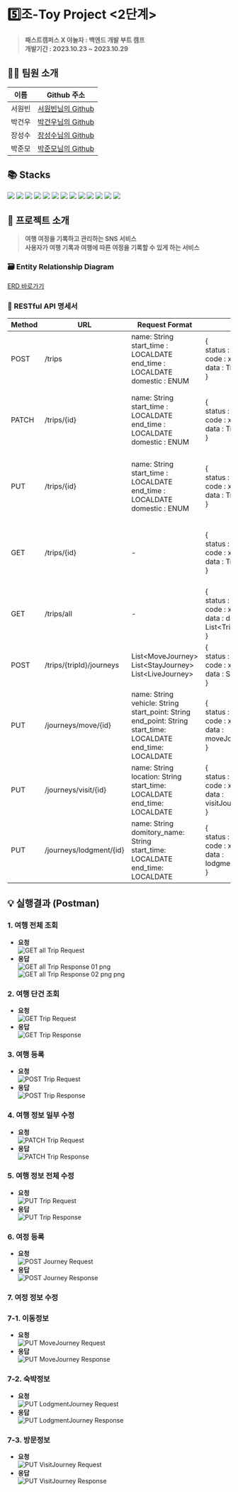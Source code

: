 # 5️⃣조-Toy Project <2단계>
> **패스트캠퍼스 X 야놀자 : 백엔드 개발 부트 캠프**<br>
> **개발기간 : 2023.10.23 ~ 2023.10.29**

## 👨‍💻 팀원 소개
|이름|Github 주소|
|----|-----------|
|서원빈|[서원빈님의 Github](https://github.com/Wonbn)|
|박건우|[박건우님의 Github](https://github.com/Parkgeonmoo)|
|장성수|[장성수님의 Github](https://github.com/tjdtn0219)|
|박준모|[박준모님의 Github](https://github.com/junmo95)|

## 📚 Stacks

<img src="https://img.shields.io/badge/gradle-02303A?style=for-the-badge&logo=gradle&logoColor=white"> <img src="https://img.shields.io/badge/intellijidea-000000?style=for-the-badge&logo=intellijidea&logoColor=white"> <img src="https://img.shields.io/badge/git-F05032?style=for-the-badge&logo=git&logoColor=white"> <img src="https://img.shields.io/badge/github-181717?style=for-the-badge&logo=github&logoColor=white"> <img src="https://img.shields.io/badge/docker-2496ED?style=for-the-badge&logo=docker&logoColor=white"> <img src="https://img.shields.io/badge/java-007396?style=for-the-badge&logo=OpenJDK&logoColor=white"> <img src="https://img.shields.io/badge/gradle-02303A?style=for-the-badge&logo=gradle&logoColor=white"> <img src="https://img.shields.io/badge/springboot-6DB33F?style=for-the-badge&logo=springboot&logoColor=white"> <img src="https://img.shields.io/badge/mysql-4479A1?style=for-the-badge&logo=mysql&logoColor=white"> <img src="https://img.shields.io/badge/slack-4A154B?style=for-the-badge&logo=slack&logoColor=white"> <img src="https://img.shields.io/badge/notion-000000?style=for-the-badge&logo=notion&logoColor=white"> <img src="https://img.shields.io/badge/postman-FF6C37?style=for-the-badge&logo=postman&logoColor=white"> <img src="https://img.shields.io/badge/swagger-85EA2D?style=for-the-badge&logo=swagger&logoColor=white"> 

## 📢 프로젝트 소개

> **여행 여정을 기록하고 관리하는 SNS 서비스**<br>
> **사용자가 여행 기록과 여행에 따른 여정을 기록할 수 있게 하는 서비스**

### 🗃 Entity Relationship Diagram
[ERD 바로가기](https://www.erdcloud.com/d/fzkBGiKt6BMvxWDog)

### 📝 RESTful API 명세서
|Method|URL|Request Format|Response Format|Description|
|------|---|--------------|---------------|-----------|
|POST|/trips|name: String<br>start_time : LOCALDATE<br>end_time : LOCALDATE<br>domestic : ENUM|{<br>status : Success,<br>code : xx,<br>data : TripCreateResponse<br>}|여행에 대한 이름, 시작 시간, 종료시간, 국내/외 여부를 저장|
|PATCH|/trips/{id}|name: String<br>start_time : LOCALDATE<br>end_time : LOCALDATE<br>domestic : ENUM|{<br>status : Success,<br>code : xx,<br>data : TripPatchResponse<br>}|여행에 대한 이름 또는 시작 시간, 종료시간, 국내/외 여부를 일부 변경한다.|
|PUT|/trips/{id}|name: String<br>start_time : LOCALDATE<br>end_time : LOCALDATE<br>domestic : ENUM|{<br>status : Success,<br>code : xx,<br>data : TripUpdateResponse<br>}|여행에 대한 이름, 시작 시간, 종료시간, 국내/외 여부를 전부 변경한다.|
|GET|/trips/{id}|-|{<br>status : Success,<br>code : xx,<br>data : TripEntryResponse<br>}|단 건의 여행 이름과 그에 속한 여정들에 대한 정보들을 조회해온다.|
|GET|/trips/all|-|{<br>status : Success,<br>code : xx,<br>data : data : List\<TripEntryResponse><br>}|다 건의 여행과 그에 속한 여정 이름들을 조회해온다.|
|POST|/trips/{tripId}/journeys|List\<MoveJourney> <br> List\<StayJourney> <br> List\<LiveJourney>|{<br>status : Success,<br>code : xx,<br>data : SuperJourneyResponse<br>}|특정 여행의 여정목록을 저장한다.|
|PUT|/journeys/move/{id}|name: String<br>vehicle: String<br>start_point: String<br>end_point: String<br>start_time: LOCALDATE<br>end_time: LOCALDATE|{<br>status : Success,<br>code : xx,<br>data : moveJourneyUpdateResponse<br>}|이동여정의 내용을 수정한다.|
|PUT|/journeys/visit/{id}|name: String<br>location: String<br>start_time: LOCALDATE<br>end_time: LOCALDATE|{<br>status : Success,<br>code : xx,<br>data : visitJourneyUpdateResponse<br>}|방문여정의 내용을 수정한다.|
|PUT|/journeys/lodgment/{id}|name: String<br>domitory_name: String<br>start_time: LOCALDATE<br>end_time: LOCALDATE|{<br>status : Success,<br>code : xx,<br>data : lodgmentJourneyUpdateResponse<br>}|숙박여정의 내용을 수정한다.|

## 💡 실행결과 (Postman)
### 1. 여행 전체 조회
* **요청**
<br>![GET all Trip Request](https://github.com/Group5-toy/KDT_Y_BE_Toy_Project2/assets/81563920/2273f0c4-83dc-4a3c-83bb-64409a3aa9ff)
* **응답**
<br>![GET all Trip Response 01 png](https://github.com/Group5-toy/KDT_Y_BE_Toy_Project2/assets/81563920/9a7abdde-1f68-4f76-955e-2567f4c4270c)
<br>![GET all Trip Response 02 png png](https://github.com/Group5-toy/KDT_Y_BE_Toy_Project2/assets/81563920/121ab98b-1042-4191-8947-39189b5f1783)

### 2. 여행 단건 조회
* **요청**
<br>![GET Trip Request](https://github.com/Group5-toy/KDT_Y_BE_Toy_Project2/assets/81563920/6f18da69-98c8-43e5-a470-06042f6182d3)
* **응답**
<br>![GET Trip Response](https://github.com/Group5-toy/KDT_Y_BE_Toy_Project2/assets/81563920/0b712cc0-07cc-46a0-a095-2995922463f2)

### 3. 여행 등록
* **요청**
<br>![POST Trip Request](https://github.com/Group5-toy/KDT_Y_BE_Toy_Project2/assets/81563920/34cf1c24-85c4-49fb-9df8-a0c858569e10)
* **응답**
<br>![POST Trip Response](https://github.com/Group5-toy/KDT_Y_BE_Toy_Project2/assets/81563920/1431a9e4-117b-46a8-a6da-f7f8d192c409)

### 4. 여행 정보 일부 수정
* **요청**
<br>![PATCH Trip Request](https://github.com/Group5-toy/KDT_Y_BE_Toy_Project2/assets/81563920/1add29f8-5f9d-41b6-a47c-b5ab82a6cd62)
* **응답**
<br>![PATCH Trip Response](https://github.com/Group5-toy/KDT_Y_BE_Toy_Project2/assets/81563920/cec007d0-b4f9-4ef4-92bc-aa4bc3b2e412)

### 5. 여행 정보 전체 수정
* **요청**
<br>![PUT Trip Request](https://github.com/Group5-toy/KDT_Y_BE_Toy_Project2/assets/81563920/8955707c-bcf3-43b1-b296-fc60729beea5)
* **응답**
<br>![PUT Trip Response](https://github.com/Group5-toy/KDT_Y_BE_Toy_Project2/assets/81563920/eb93a4ad-55a1-479d-9eda-866fd0b167af)

### 6. 여정 등록
* **요청**
<br>![POST Journey Request](https://github.com/Group5-toy/KDT_Y_BE_Toy_Project2/assets/81563920/6198243d-ad5a-4bbc-9894-4a758f9a476f)
* **응답**
<br>![POST Journey Response](https://github.com/Group5-toy/KDT_Y_BE_Toy_Project2/assets/81563920/f990c558-a9fa-4a34-b8c9-52acf4e910b1)

### 7. 여정 정보 수정
### 7-1. 이동정보
* **요청**
<br>![PUT MoveJourney Request](https://github.com/Group5-toy/KDT_Y_BE_Toy_Project2/assets/81563920/76535a9d-7654-42f1-aa11-12b1a6c794eb)
* **응답**
<br>![PUT MoveJourney Response](https://github.com/Group5-toy/KDT_Y_BE_Toy_Project2/assets/81563920/1f075665-ed1e-4ce2-911c-c48dc101a891)
### 7-2. 숙박정보
* **요청**
<br>![PUT LodgmentJourney Request](https://github.com/Group5-toy/KDT_Y_BE_Toy_Project2/assets/81563920/32866547-6e13-4af0-8724-0851d359a712)
* **응답**
<br>![PUT LodgmentJourney Response](https://github.com/Group5-toy/KDT_Y_BE_Toy_Project2/assets/81563920/85037782-482c-4ebc-93f9-7937565b5324)
### 7-3. 방문정보
* **요청**
<br>![PUT VisitJourney Request](https://github.com/Group5-toy/KDT_Y_BE_Toy_Project2/assets/81563920/a8e441fc-56ca-40a8-a086-b3bac63077c2)
* **응답**
<br>![PUT VisitJourney Response](https://github.com/Group5-toy/KDT_Y_BE_Toy_Project2/assets/81563920/679b3eca-64db-4e9b-9c70-78a124380e0f)

